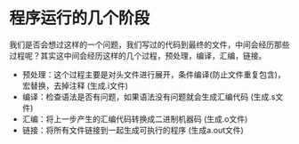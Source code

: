 # 程序运行的几个阶段
我们是否会想过这样的一个问题，我们写过的代码到最终的文件，中间会经历那些过程呢？其实这中间会经历这样的几个过程，预处理，编译，汇编，链接。

- 预处理：这个过程主要是对头文件进行展开，条件编译(防止文件重复包含)，宏替换，去掉注释          (生成.i文件)
- 编译：检查语法是否有问题，如果语法没有问题就会生成汇编代码                                   (生成.s文件)
- 汇编：将上一步产生的汇编代码转换成二进制机器码                                               (生成.o文件)
- 链接：将所有文件链接到一起生成可执行的程序                                                   (生成a.out文件)
